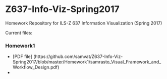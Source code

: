 # Z637-Info-Viz-Spring2017
Homework Repository for ILS-Z 637 Information Visualization (Spring 2017) 

Current files:

<h3>Homework1</h3>
<ul>
  <li>[PDF file] (https://github.com/samvat/Z637-Info-Viz-Spring2017/blob/master/Homework1/samrasto_Visual_Framework_and_Workflow_Design.pdf)</li>
  <li></li>
</ul>

